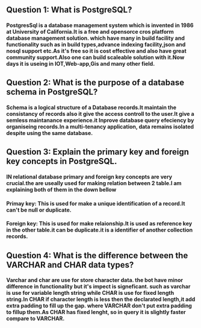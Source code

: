 ## Question 1: What is PostgreSQL?
#### PostgresSql is a database management system which is invented in 1986 at University of California.It is a free and opensorce cros platform database management solution. which have many in build facility and functionality such as in build types,advance indexing facility,json and nosql support etc.As it's free so it is cost effective and also have great community support.Also one can build scaleable solution with it.Now days it is useing in IOT,Web-app,Gis and many other field.


## Question 2: What is the purpose of a database schema in PostgreSQL?
#### Schema is a logical structure of a Database records.It maintain the consistancy of records also it give the access controll to the user.It give a semless maintanance experience.it Inprove database query efeciency by organiseing records.In a multi-tenancy application, data remains isolated despite using the same database.


## Question 3: Explain the primary key and foreign key concepts in PostgreSQL.
#### IN relational database primary and foreign key concepts are very crucial.the are useally used for making relation between 2 table.I am explaining both of them in the down bellow

#### Primay key: This is used for make a unique identification of a record.It can't be null or duplicate.

#### Foreign key: This is used for make relaionship.It is used as reference key in the other table.it can be duplicate.it is a identifier of another collection records.


## Question 4: What is the difference between the VARCHAR and CHAR data types?
#### Varchar and char are use for store character data. the bot have minor difference in functionality but it's impect is signeficant. such as varchar is use for variable length string while CHAR is use for fixed length string.In CHAR if character length is less then the declarated length,it add extra padding to fill up the gap. where VARCHAR don't put extra padding to fillup them.As CHAR has fixed lenght, so in query it is slightly faster compare to VARCHAR.


